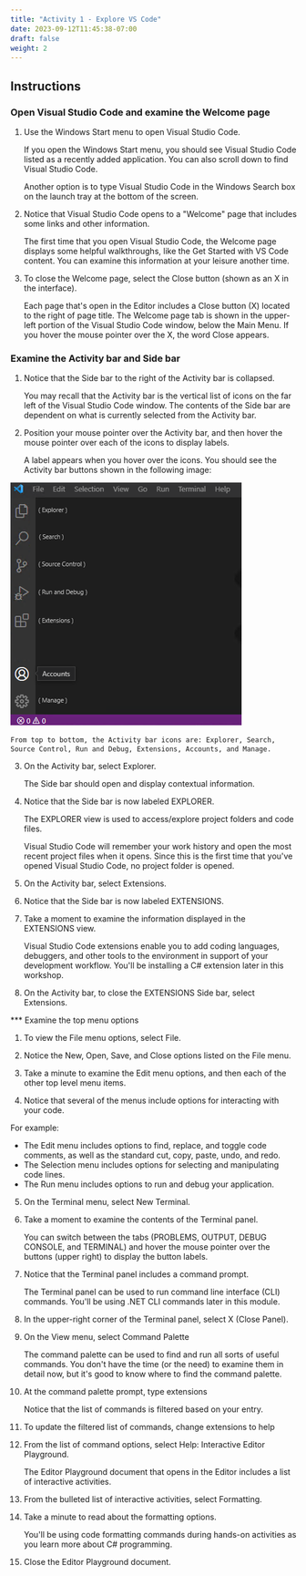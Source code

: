 ```yaml
---
title: "Activity 1 - Explore VS Code"
date: 2023-09-12T11:45:38-07:00
draft: false
weight: 2
---
```


## Instructions

### Open Visual Studio Code and examine the Welcome page
1. Use the Windows Start menu to open Visual Studio Code.

    If you open the Windows Start menu, you should see Visual Studio Code listed as a recently added application. You can also scroll down to find Visual Studio Code.

    Another option is to type Visual Studio Code in the Windows Search box on the launch tray at the bottom of the screen.

2. Notice that Visual Studio Code opens to a "Welcome" page that includes some links and other information.

    The first time that you open Visual Studio Code, the Welcome page displays some helpful walkthroughs, like the Get Started with VS Code content. You can examine this information at your leisure another time.

3. To close the Welcome page, select the Close button (shown as an X in the interface).

    Each page that's open in the Editor includes a Close button (X) located to the right of page title. The Welcome page tab is shown in the upper-left portion of the Visual Studio Code window, below the Main Menu. If you hover the mouse pointer over the X, the word Close appears.

### Examine the Activity bar and Side bar

1. Notice that the Side bar to the right of the Activity bar is collapsed.

    You may recall that the Activity bar is the vertical list of icons on the far left of the Visual Studio Code window. The contents of the Side bar are dependent on what is currently selected from the Activity bar.

2. Position your mouse pointer over the Activity bar, and then hover the mouse pointer over each of the icons to display labels.

    A label appears when you hover over the icons. You should see the Activity bar buttons shown in the following image:

<img src="media/visual-studio-code-activity-bar-icons.png" alt="Screenshot showing Visual Studio Code Activity bar with labeled icons." />

    From top to bottom, the Activity bar icons are: Explorer, Search, Source Control, Run and Debug, Extensions, Accounts, and Manage.

3. On the Activity bar, select Explorer.

    The Side bar should open and display contextual information.

4. Notice that the Side bar is now labeled EXPLORER.

    The EXPLORER view is used to access/explore project folders and code files.

    Visual Studio Code will remember your work history and open the most recent project files when it opens. Since this is the first time that you've opened Visual Studio Code, no project folder is opened.

5. On the Activity bar, select Extensions.

6. Notice that the Side bar is now labeled EXTENSIONS.

7. Take a moment to examine the information displayed in the EXTENSIONS view.

    Visual Studio Code extensions enable you to add coding languages, debuggers, and other tools to the environment in support of your development workflow. You'll be installing a C# extension later in this workshop.

8. On the Activity bar, to close the EXTENSIONS Side bar, select Extensions.

*** Examine the top menu options

1. To view the File menu options, select File.

2. Notice the New, Open, Save, and Close options listed on the File menu.

3. Take a minute to examine the Edit menu options, and then each of the other top level menu items.

4. Notice that several of the menus include options for interacting with your code.

For example:

* The Edit menu includes options to find, replace, and toggle code comments, as well as the standard cut, copy, paste, undo, and redo.
* The Selection menu includes options for selecting and manipulating code lines.
* The Run menu includes options to run and debug your application.

5. On the Terminal menu, select New Terminal.

6. Take a moment to examine the contents of the Terminal panel.

    You can switch between the tabs (PROBLEMS, OUTPUT, DEBUG CONSOLE, and TERMINAL) and hover the mouse pointer over the buttons (upper right) to display the button labels.

7. Notice that the Terminal panel includes a command prompt.

    The Terminal panel can be used to run command line interface (CLI) commands. You'll be using .NET CLI commands later in this module.

8. In the upper-right corner of the Terminal panel, select X (Close Panel).

9. On the View menu, select Command Palette

    The command palette can be used to find and run all sorts of useful commands. You don't have the time (or the need) to examine them in detail now, but it's good to know where to find the command palette.

10. At the command palette prompt, type extensions

    Notice that the list of commands is filtered based on your entry.

11. To update the filtered list of commands, change extensions to help

12. From the list of command options, select Help: Interactive Editor Playground.

    The Editor Playground document that opens in the Editor includes a list of interactive activities.

13. From the bulleted list of interactive activities, select Formatting.

14. Take a minute to read about the formatting options.

    You'll be using code formatting commands during hands-on activities as you learn more about C# programming.

15. Close the Editor Playground document.

